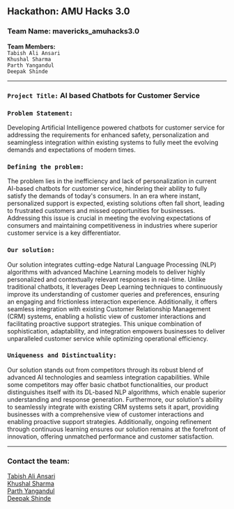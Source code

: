 ## **Hackathon: AMU Hacks 3.0**
### **Team Name: mavericks_amuhacks3.0**
**Team Members:**\
`Tabish Ali Ansari`\
`Khushal Sharma`\
`Parth Yangandul`\
`Deepak Shinde`
***
### `Project Title:` AI based Chatbots for Customer Service
### `Problem Statement:` 
Developing Artificial Intelligence powered chatbots for customer service for addressing the requirements for enhanced safety, personalization and seamingless integration within existing systems to fully meet the evolving demands and expectations of modern times.
### `Defining the problem: `
The problem lies in the inefficiency and lack of personalization in current AI-based chatbots for customer service, hindering their ability to fully satisfy the demands of today's consumers. In an era where instant, personalized support is expected, existing solutions often fall short, leading to frustrated customers and missed opportunities for businesses. Addressing this issue is crucial in meeting the evolving expectations of consumers and maintaining competitiveness in industries where superior customer service is a key differentiator.
### `Our solution: `
Our solution integrates cutting-edge Natural Language Processing (NLP) algorithms with advanced Machine Learning models to deliver highly personalized and contextually relevant responses in real-time. Unlike traditional chatbots, it leverages Deep Learning techniques to continuously improve its understanding of customer queries and preferences, ensuring an engaging and frictionless interaction experience. Additionally, it offers seamless integration with existing Customer Relationship Management (CRM) systems, enabling a holistic view of customer interactions and facilitating proactive support strategies. This unique combination of sophistication, adaptability, and integration empowers businesses to deliver unparalleled customer service while optimizing operational efficiency.
### `Uniqueness and Distinctuality: `
Our solution stands out from competitors through its robust blend of advanced AI technologies and seamless integration capabilities. While some competitors may offer basic chatbot functionalities, our product distinguishes itself with its DL-based NLP algorithms, which enable superior understanding and response generation. Furthermore, our solution's ability to seamlessly integrate with existing CRM systems sets it apart, providing businesses with a comprehensive view of customer interactions and enabling proactive support strategies. Additionally, ongoing refinement through continuous learning ensures our solution remains at the forefront of innovation, offering unmatched performance and customer satisfaction.
***
### Contact the team:
[Tabish Ali Ansari](mailto:tabish.ansari004@yahoo.com?subject=[GitHub]%20Source%20Han%20Sans)\
[Khushal Sharma](mailto:khushal77777777@gmail.com?subject=[GitHub]%20Source%20Han%20Sans)\
[Parth Yangandul](mailto:parthyangandul@gmail.com?subject=[GitHub]%20Source%20Han%20Sans)\
[Deepak Shinde](mailto:tabish.ansari004@yahoo.com?subject=[GitHub]%20Source%20Han%20Sans)
